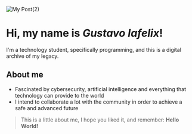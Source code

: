 ![My Post(2)](https://user-images.githubusercontent.com/66472828/120121850-26715880-c17c-11eb-85e3-0809bacefbf3.jpg)
# Hi, my name is *Gustavo Iafelix*!
I'm a technology student, specifically programming, and this is a digital archive of my legacy.
## About me
- Fascinated by cybersecurity, artificial intelligence and everything that technology can provide to the world
- I intend to collaborate a lot with the community in order to achieve a safe and advanced future
> This is a little about me, I hope you liked it, and remember: **Hello World!**
